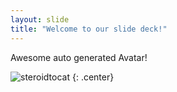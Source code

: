 ```yaml
---
layout: slide
title: "Welcome to our slide deck!"
---
```


Awesome auto generated Avatar!

![steroidtocat](https://octodex.github.com/images/steroidtocat.png)
{: .center}
